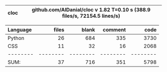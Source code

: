 cloc|github.com/AlDanial/cloc v 1.82  T=0.10 s (388.9 files/s, 72154.5 lines/s)
--- | ---

Language|files|blank|comment|code
:-------|-------:|-------:|-------:|-------:
Python|26|684|335|3730
CSS|11|32|16|2068
--------|--------|--------|--------|--------
SUM:|37|716|351|5798
